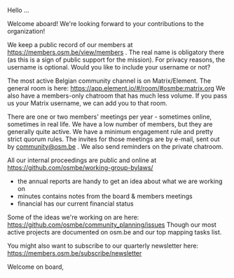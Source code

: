 Hello ...

Welcome aboard! We're looking forward to your contributions to the organization!

We keep a public record of our members at <https://members.osm.be/view/members> . The real name is obligatory there (as this is a sign of public support for the mission). For privacy reasons, the username is optional. Would you like to include your username or not?

The most active Belgian community channel is on Matrix/Element. The general room is here: <https://app.element.io/#/room/#osmbe:matrix.org>
We also have a members-only chatroom that has much less volume. If you pass us your Matrix username, we can add you to that room.

There are one or two members' meetings per year - sometimes online, sometimes in real life. We have a low number of members, but they are generally quite active. We have a minimum engagement rule and pretty strict quorum rules. The invites for those meetings are by e-mail, sent out by <community@osm.be> . We also send reminders on the private chatroom.

All our internal proceedings are public and online at <https://github.com/osmbe/working-group-bylaws/>

- the annual reports are handy to get an idea about what we are working on
- minutes contains notes from the board & members meetings
- financial has our current financial status

Some of the ideas we're working on are here: <https://github.com/osmbe/community_planning/issues>
Though our most active projects are documented on osm.be and our top mapping tasks list.

You might also want to subscribe to our quarterly newsletter here: <https://members.osm.be/subscribe/newsletter>

Welcome on board,
